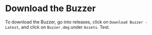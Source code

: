 # Download the Buzzer

To download the Buzzer, go into releases, click on `Download Buzzer - Latest`, and click on `Buzzer.dmg` under `Assets`. Test.
